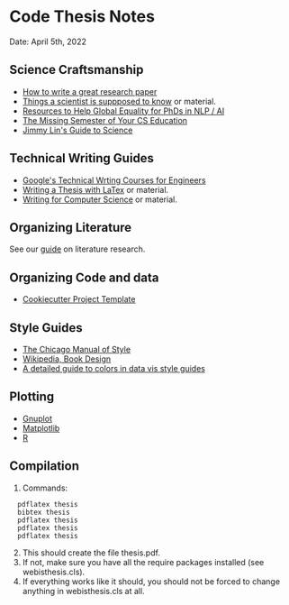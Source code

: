 Code Thesis Notes
=================

Date: April 5th, 2022


Science Craftsmanship
---------------------
  - [How to write a great research paper](https://www.microsoft.com/en-us/research/academic-program/write-great-research-paper/)
  - [Things a scientist is suppposed to know](https://github.com/philippbayer/Things-a-scientist-is-suppposed-to-know) or material.
  - [Resources to Help Global Equality for PhDs in NLP / AI](https://github.com/zhijing-jin/nlp-phd-global-equality)
  - [The Missing Semester of Your CS Education](https://missing.csail.mit.edu/)
  - [Jimmy Lin's Guide to Science](https://github.com/lintool/guide)

Technical Writing Guides
------------------------
  - [Google's Technical Wrting Courses for Engineers](https://developers.google.com/tech-writing)
  - [Writing a Thesis with LaTex](http://www.tug.org/pracjourn/2008-1/mori/) or material.
  - [Writing for Computer Science](https://archive.org/details/springer_10.1007-978-0-85729-422-7/mode/2up) or material.

Organizing Literature
------------------------
See our [guide](https://git.webis.de/code-generic/code-webis-faq#how-to-do-literature-research) on literature research.


Organizing Code and data
------------------------
  - [Cookiecutter Project Template](https://drivendata.github.io/cookiecutter-data-science/#cookiecutter-data-science)

Style Guides
------------
  - [The Chicago Manual of Style](http://www.chicagomanualofstyle.org)
  - [Wikipedia, Book Design](http://en.wikipedia.org/wiki/Book_design)
  - [A detailed guide to colors in data vis style guides](https://blog.datawrapper.de/colors-for-data-vis-style-guides/)


Plotting
--------
  - [Gnuplot](http://gnuplot.info/)
  - [Matplotlib](http://matplotlib.sourceforge.net/)
  - [R](http://www.r-project.org/)


Compilation
-----------
  1. Commands:
  ```
    pdflatex thesis
    bibtex thesis
    pdflatex thesis
    pdflatex thesis
    pdflatex thesis
  ```
  2. This should create the file thesis.pdf.
  3. If not, make sure you have all the require packages installed (see webisthesis.cls).
  4. If everything works like it should, you should not be forced to change anything in webisthesis.cls at all.
